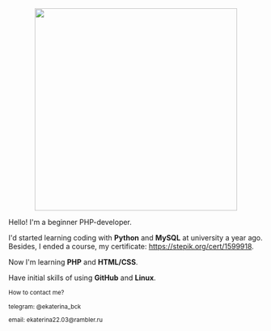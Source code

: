 
<div id="header" align="center">
  <img src="https://media.giphy.com/media/6SPT4vjEWBPjECMXwr/giphy.gif" width="400"/>
</div>

Hello! I'm a beginner PHP-developer.

  I'd started learning coding with <b>Python</b> and <b>MySQL</b> at university a year ago. Besides, I ended a course, my certificate: https://stepik.org/cert/1599918.

Now I'm learning <b>PHP</b> and <b>HTML/CSS</b>.

Have initial skills of using <b>GitHub</b> and <b>Linux</b>.

<small>How to contact me?
<p>telegram: @ekaterina_bck</p>
<p>email: ekaterina22.03@rambler.ru</p></small>
